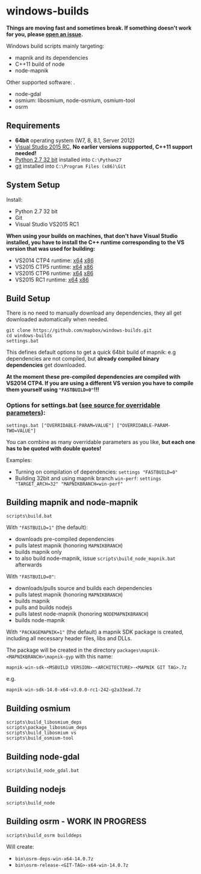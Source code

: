 windows-builds
===================

**Things are moving fast and sometimes break.
If something doesn't work for you, please [open an issue](https://github.com/mapbox/windows-builds/issues/new).**

Windows build scripts mainly targeting:
* mapnik and its dependencies
* C++11 build of node
* node-mapnik

Other supported software: .
* node-gdal
* osmium: libosmium, node-osmium, osmium-tool
* osrm

## Requirements

 - __64bit__ operating system (W7, 8, 8.1, Server 2012)
 - [Visual Studio 2015 RC](http://support.microsoft.com/kb/2967191), **No earlier versions suppported, C++11 support needed!**
 - [Python 2.7 32 bit](https://www.python.org/downloads/windows/) installed into `C:\Python27`
 - [git](https://msysgit.github.io/) installed into `C:\Program Files (x86)\Git`

## System Setup

Install:

 - Python 2.7 32 bit
 - Git
 - Visual Studio VS2015 RC1

**When using your builds on machines, that don't have Visual Studio installed, you have to install the C++ runtime corresponding to the VS version that was used for building:**
* VS2014 CTP4 runtime: [x64](<https://mapbox.s3.amazonaws.com/windows-builds/visual-studio-runtimes/vcredist-VS2014-CTP4/vcredist_x64.exe>) [x86](<https://mapbox.s3.amazonaws.com/windows-builds/visual-studio-runtimes/vcredist-VS2014-CTP4/vcredist_x86.exe>)
* VS2015 CTP5 runtime: [x64](<https://mapbox.s3.amazonaws.com/windows-builds/visual-studio-runtimes/vcredist-VS2015-CTP5/vcredist_x64.exe>) [x86](<https://mapbox.s3.amazonaws.com/windows-builds/visual-studio-runtimes/vcredist-VS2015-CTP5/vcredist_x86.exe>)
* VS2015 CTP6 runtime: [x64](<https://mapbox.s3.amazonaws.com/windows-builds/visual-studio-runtimes/vcredist-VS2015-CTP6/vcredist_x64.exe>) [x86](<https://mapbox.s3.amazonaws.com/windows-builds/visual-studio-runtimes/vcredist-VS2015-CTP6/vcredist_x86.exe>)
* VS2015 RC1 runtime: [x64](<https://mapnik.s3.amazonaws.com/dist/dev/visual-studio-runtimes/vcredist-VS2015-RC1/vc_redist.x64.exe>) [x86](<https://mapnik.s3.amazonaws.com/dist/dev/visual-studio-runtimes/vcredist-VS2015-RC1/vc_redist.x86.exe>)

## Build Setup

There is no need to manually download any dependencies, they all get downloaded automatically when needed.


```
git clone https://github.com/mapbox/windows-builds.git
cd windows-builds
settings.bat
```

This defines default options to get a quick 64bit build of mapnik: e.g dependencies are not compiled, but **already compiled binary dependencies** get downloaded.

**At the moment these pre-compiled dependencies are compiled with VS2014 CTP4. If you are using a different VS version you have to compile them yourself using `"FASTBUILD=0"`!!!** 

### Options for settings.bat ([see source for overridable parameters](/settings.bat)):

    settings.bat ["OVERRIDABLE-PARAM=VALUE"] ["OVERRIDABLE-PARAM-TWO=VALUE"]

You can combine as many overridable parameters as you like, **but each one has to be quoted with double quotes!**

Examples:
* Turning on compilation of dependencies: `settings "FASTBUILD=0"`
* Building 32bit and using mapnik branch `win-perf`: `settings "TARGET_ARCH=32" "MAPNIKBRANCH=win-perf"` 


## Building mapnik and node-mapnik

    scripts\build.bat

With `"FASTBUILD=1"` (the default):
* downloads pre-compiled dependencies
* pulls latest mapnik (honoring `MAPNIKBRANCH`)
* builds mapnik only
* to also build node-mapnik, issue `scripts\build_node_mapnik.bat` afterwards

With `"FASTBUILD=0"`:
* downloads/pulls source and builds each dependencies
* pulls latest mapnik (honoring `MAPNIKBRANCH`)
* builds mapnik
* pulls and builds nodejs
* pulls latest node-mapnik (honoring `NODEMAPNIKBRANCH`)
* builds node-mapnik

With `"PACKAGEMAPNIK=1"` (the default) a mapnik SDK package is created, including all necessary header files, libs and DLLs.

The package will be created in the directory `packages\mapnik-<MAPNIKBRANCH>\mapnik-gyp` with this name:

    mapnik-win-sdk-<MSBUILD VERSION>-<ARCHITECTURE>-<MAPNIK GIT TAG>.7z

 e.g.

    mapnik-win-sdk-14.0-x64-v3.0.0-rc1-242-g2a33ead.7z


## Building osmium

    scripts\build_libosmium_deps
    scripts\package_libosmium_deps
    scripts\build_libosmium vs
    scripts\build_osmium-tool
    
## Building node-gdal

    scripts\build_node_gdal.bat
    
## Building nodejs

    scripts\build_node
    
## Building osrm - WORK IN PROGRESS

    scripts\build_osrm builddeps

Will create:
* `bin\osrm-deps-win-x64-14.0.7z`
* `bin\osrm-release-<GIT-TAG>-x64-win-14.0.7z`